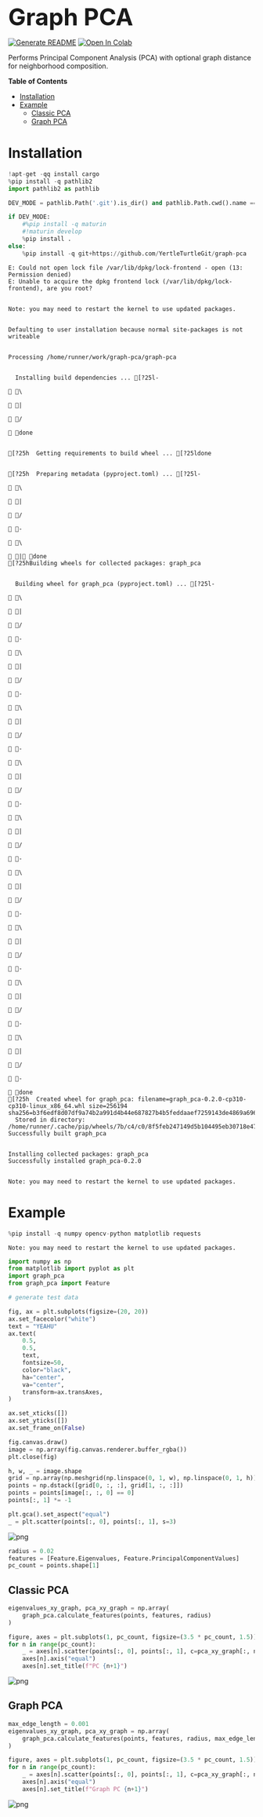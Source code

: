 <font size="7">**Graph PCA**</font>

[![Generate README](https://github.com/YertleTurtleGit/graph-pca/actions/workflows/readme.yml/badge.svg)](https://github.com/YertleTurtleGit/graph-pca/actions/workflows/readme.yml)
<a target="_blank" href="https://colab.research.google.com/github/YertleTurtleGit/graph-pca/blob/main/README.ipynb">
<img src="https://colab.research.google.com/assets/colab-badge.svg" alt="Open In Colab"/>
</a>

Performs Principal Component Analysis (PCA) with optional graph distance for neighborhood composition.

<!-- START doctoc generated TOC please keep comment here to allow auto update -->
<!-- DON'T EDIT THIS SECTION, INSTEAD RE-RUN doctoc TO UPDATE -->
**Table of Contents**

- [Installation](#installation)
- [Example](#example)
  - [Classic PCA](#classic-pca)
  - [Graph PCA](#graph-pca)

<!-- END doctoc generated TOC please keep comment here to allow auto update -->


# Installation



```python
!apt-get -qq install cargo
%pip install -q pathlib2
import pathlib2 as pathlib

DEV_MODE = pathlib.Path('.git').is_dir() and pathlib.Path.cwd().name == "graph-pca"

if DEV_MODE:
    #%pip install -q maturin
    #!maturin develop
    %pip install .
else:
    %pip install -q git+https://github.com/YertleTurtleGit/graph-pca


```

    E: Could not open lock file /var/lib/dpkg/lock-frontend - open (13: Permission denied)
    E: Unable to acquire the dpkg frontend lock (/var/lib/dpkg/lock-frontend), are you root?


    Note: you may need to restart the kernel to use updated packages.


    Defaulting to user installation because normal site-packages is not writeable


    Processing /home/runner/work/graph-pca/graph-pca


      Installing build dependencies ... [?25l-

     \

     |

     /

     done


    [?25h  Getting requirements to build wheel ... [?25ldone


    [?25h  Preparing metadata (pyproject.toml) ... [?25l-

     \

     |

     /

     -

     \

     | done
    [?25hBuilding wheels for collected packages: graph_pca


      Building wheel for graph_pca (pyproject.toml) ... [?25l-

     \

     |

     /

     -

     \

     |

     /

     -

     \

     |

     /

     -

     \

     |

     /

     -

     \

     |

     /

     -

     \

     |

     /

     -

     \

     |

     /

     -

     \

     |

     /

     -

     \

     |

     /

     -

     done
    [?25h  Created wheel for graph_pca: filename=graph_pca-0.2.0-cp310-cp310-linux_x86_64.whl size=256194 sha256=b3f6edf8d07df9a74b2a991d4b44e687827b4b5feddaaef7259143de4869a696
      Stored in directory: /home/runner/.cache/pip/wheels/7b/c4/c0/8f5feb247149d5b104495eb30718e47a9918e3e64bbd443a56
    Successfully built graph_pca


    Installing collected packages: graph_pca
    Successfully installed graph_pca-0.2.0


    Note: you may need to restart the kernel to use updated packages.


# Example



```python
%pip install -q numpy opencv-python matplotlib requests
```

    Note: you may need to restart the kernel to use updated packages.



```python
import numpy as np
from matplotlib import pyplot as plt
import graph_pca
from graph_pca import Feature
```


```python
# generate test data

fig, ax = plt.subplots(figsize=(20, 20))
ax.set_facecolor("white")
text = "YEAHU"
ax.text(
    0.5,
    0.5,
    text,
    fontsize=50,
    color="black",
    ha="center",
    va="center",
    transform=ax.transAxes,
)

ax.set_xticks([])
ax.set_yticks([])
ax.set_frame_on(False)

fig.canvas.draw()
image = np.array(fig.canvas.renderer.buffer_rgba())
plt.close(fig)

h, w, _ = image.shape
grid = np.array(np.meshgrid(np.linspace(0, 1, w), np.linspace(0, 1, h)))
points = np.dstack([grid[0, :, :], grid[1, :, :]])
points = points[image[:, :, 0] == 0]
points[:, 1] *= -1

plt.gca().set_aspect("equal")
_ = plt.scatter(points[:, 0], points[:, 1], s=3)
```


    
![png](README_files/README_6_0.png)
    



```python
radius = 0.02
features = [Feature.Eigenvalues, Feature.PrincipalComponentValues]
pc_count = points.shape[1]
```

## Classic PCA



```python
eigenvalues_xy_graph, pca_xy_graph = np.array(
    graph_pca.calculate_features(points, features, radius)
)
```


```python
figure, axes = plt.subplots(1, pc_count, figsize=(3.5 * pc_count, 1.5))
for n in range(pc_count):
    _ = axes[n].scatter(points[:, 0], points[:, 1], c=pca_xy_graph[:, n], s=3)
    axes[n].axis("equal")
    axes[n].set_title(f"PC {n+1}")
```


    
![png](README_files/README_10_0.png)
    


## Graph PCA



```python
max_edge_length = 0.001
eigenvalues_xy_graph, pca_xy_graph = np.array(
    graph_pca.calculate_features(points, features, radius, max_edge_length)
)
```


```python
figure, axes = plt.subplots(1, pc_count, figsize=(3.5 * pc_count, 1.5))
for n in range(pc_count):
    _ = axes[n].scatter(points[:, 0], points[:, 1], c=pca_xy_graph[:, n], s=3)
    axes[n].axis("equal")
    axes[n].set_title(f"Graph PC {n+1}")
```


    
![png](README_files/README_13_0.png)
    

